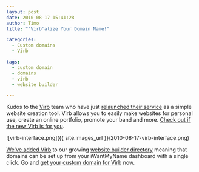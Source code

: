 ```yaml
---
layout: post
date: 2010-08-17 15:41:28
author: Timo
title: "'Virb'alize Your Domain Name!"

categories:
  - Custom domains
  - Virb

tags:
  - custom domain
  - domains
  - virb
  - website builder

---
```


Kudos to the [Virb](http://virb.com) team who have just [relaunched their service](http://techcrunch.com/2010/08/16/virb-website-builder/) as a simple website creation tool. Virb allows you to easily make websites for personal use, create an online portfolio, promote your band and more. [Check out if the new Virb is for you](http://team.virb.com/post/944220088).

![virb-interface.png]({{ site.images_url }}/2010-08-17-virb-interface.png)

[We've added Virb](https://iwantmyname.com/services/website-builder/virb-custom-domain) to our growing [website builder directory](https://iwantmyname.com/services/website-builder) meaning that domains can be set up from your iWantMyName dashboard with a single click. Go and [get your custom domain for Virb](https://iwantmyname.com/services/website-builder/virb-custom-domain) now.
